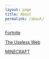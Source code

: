 ```yaml
---
layout: page
title: About
permalink: /about/
---
```


[Fortnite][Link] 

[Link]: https://www.epicgames.com/site/en-US/home

[The Useless Web][Link] 

[Link]: http://www.theuselessweb.com

[MINECRAFT][Link] 

[Link]: http://www.minecraft.net

